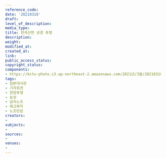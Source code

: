 ```yaml
---
reference_code: 
date: '20210318'
draft: 
level_of_description: 
media_type: 
title: 한국산연 상경 투쟁
description: 
weight: 
modified_at: 
created_at: 
link: 
public_access_status: 
copyright_status: 
components:
- https://kctu-photo.s3.ap-northeast-2.amazonaws.com/2021년/3월/20210318-한국산연+상경+투쟁_일본대사관_기자회견_현장투쟁_농성_금속노조_해고복직_노조탄압/KakaoTalk_20210318_145338794.jpg
tags:
- 일본대사관
- 기자회견
- 현장투쟁
- 농성
- 금속노조
- 해고복직
- 노조탄압
creators:
- 
subjects:
- 
sources:
- 
venues:
- 
---
```

